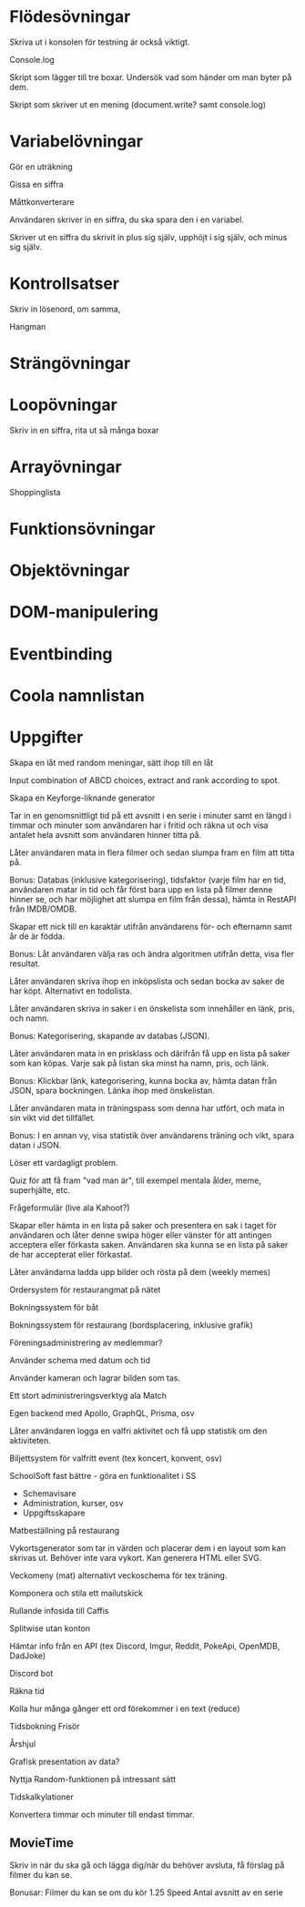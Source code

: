 # Flödesövningar

Skriva ut i konsolen för testning är också viktigt.

Console.log

Skript som lägger till tre boxar. Undersök vad som händer om man byter på dem.

Skript som skriver ut en mening (document.write? samt console.log)

# Variabelövningar

Gör en uträkning

Gissa en siffra

Måttkonverterare

Användaren skriver in en siffra, du ska spara den i en variabel.

Skriver ut en siffra du skrivit in plus sig själv, upphöjt i sig själv, och minus sig själv.

# Kontrollsatser

Skriv in lösenord, om samma,

Hangman

# Strängövningar

# Loopövningar

Skriv in en siffra, rita ut så många boxar

# Arrayövningar

Shoppinglista

# Funktionsövningar

# Objektövningar

# DOM-manipulering

# Eventbinding

# Coola namnlistan

# Uppgifter

Skapa en låt med random meningar, sätt ihop till en låt

Input combination of ABCD choices, extract and rank according to spot.

Skapa en Keyforge-liknande generator

Tar in en genomsnittligt tid på ett avsnitt i en serie i minuter samt en längd i timmar och minuter som användaren har i fritid och räkna ut och visa antalet hela avsnitt som användaren hinner titta på.

Låter användaren mata in flera filmer och sedan slumpa fram en film att titta på.

Bonus: Databas (inklusive kategorisering), tidsfaktor (varje film har en tid, användaren matar in tid och får först bara upp en lista på filmer denne hinner se, och har möjlighet att slumpa en film från dessa), hämta in RestAPI från IMDB/OMDB.

Skapar ett nick till en karaktär utifrån användarens för- och efternamn samt år de är födda.

Bonus: Låt användaren välja ras och ändra algoritmen utifrån detta, visa fler resultat.

Låter användaren skriva ihop en inköpslista och sedan bocka av saker de har köpt. Alternativt en todolista.

Låter användaren skriva in saker i en önskelista som innehåller en länk, pris, och namn.

Bonus: Kategorisering, skapande av databas (JSON).

Låter användaren mata in en prisklass och därifrån få upp en lista på saker som kan köpas. Varje sak på listan ska minst ha namn, pris, och länk.

Bonus: Klickbar länk, kategorisering, kunna bocka av, hämta datan från JSON, spara bockningen. Länka ihop med önskelistan.

Låter användaren mata in träningspass som denna har utfört, och mata in sin vikt vid det tillfället.

Bonus: I en annan vy, visa statistik över användarens träning och vikt, spara datan i JSON.

Löser ett vardagligt problem.

Quiz för att få fram "vad man är", till exempel mentala ålder, meme, superhjälte, etc.

Frågeformulär (live ala Kahoot?)

Skapar eller hämta in en lista på saker och presentera en sak i taget för användaren och låter denne swipa höger eller vänster för att antingen acceptera eller förkasta saken. Användaren ska kunna se en lista på saker de har accepterat eller förkastat.

Låter användarna ladda upp bilder och rösta på dem (weekly memes)

Ordersystem för restaurangmat på nätet

Bokningssystem för båt

Bokningssystem för restaurang (bordsplacering, inklusive grafik)

Föreningsadministrering av medlemmar?

Använder schema med datum och tid

Använder kameran och lagrar bilden som tas.

Ett stort administreringsverktyg ala Match

Egen backend med Apollo, GraphQL, Prisma, osv

Låter användaren logga en valfri aktivitet och få upp statistik om den aktiviteten.

Biljettsystem för valfritt event (tex koncert, konvent, osv)

SchoolSoft fast bättre - göra en funktionalitet i SS

- Schemavisare
- Administration, kurser, osv
- Uppgiftsskapare

Matbeställning på restaurang

Vykortsgenerator som tar in värden och placerar dem i en layout som kan skrivas ut. Behöver inte vara vykort. Kan generera HTML eller SVG.

Veckomeny (mat) alternativt veckoschema för tex träning.

Komponera och stila ett mailutskick

Rullande infosida till Caffis

Splitwise utan konton

Hämtar info från en API (tex Discord, Imgur, Reddit, PokeApi, OpenMDB, DadJoke)

Discord bot

Räkna tid

Kolla hur många gånger ett ord förekommer i en text (reduce)

Tidsbokning Frisör

Årshjul

Grafisk presentation av data?

Nyttja Random-funktionen på intressant sätt

Tidskalkylationer

Konvertera timmar och minuter till endast timmar.

## MovieTime
Skriv in när du ska gå och lägga dig/när du behöver avsluta, få förslag på filmer du kan se.

Bonusar:
Filmer du kan se om du kör 1.25 Speed
Antal avsnitt av en serie
